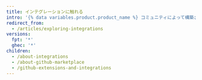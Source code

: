 ```yaml
---
title: インテグレーションに触れる
intro: '{% data variables.product.product_name %} コミュニティによって構築されたツールやサービスを使用して、{% data variables.product.product_name %} のワークフローをカスタマイズしたり拡張したりできます。'
redirect_from:
  - /articles/exploring-integrations
versions:
  fpt: '*'
  ghec: '*'
children:
  - /about-integrations
  - /about-github-marketplace
  - /github-extensions-and-integrations
---
```


